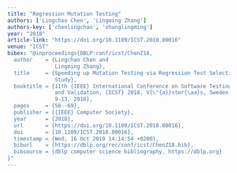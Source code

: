 ```yaml
---
title: "Regression Mutation Testing"
authors: ['Lingchao Chen', 'Lingming Zhang']
authors-key: ['chenlingchao', 'zhanglingming']
year: "2018"
article-link: "https://doi.org/10.1109/ICST.2018.00016"
venue: "ICST"
bibex: "@inproceedings{DBLP:conf/icst/ChenZ18,
  author    = {Lingchao Chen and
               Lingming Zhang},
  title     = {Speeding up Mutation Testing via Regression Test Selection: An Extensive
               Study},
  booktitle = {11th {IEEE} International Conference on Software Testing, Verification
               and Validation, {ICST} 2018, V{\"{a}}ster{\aa}s, Sweden, April
               9-13, 2018},
  pages     = {58--69},
  publisher = {{IEEE} Computer Society},
  year      = {2018},
  url       = {https://doi.org/10.1109/ICST.2018.00016},
  doi       = {10.1109/ICST.2018.00016},
  timestamp = {Wed, 16 Oct 2019 14:14:54 +0200},
  biburl    = {https://dblp.org/rec/conf/icst/ChenZ18.bib},
  bibsource = {dblp computer science bibliography, https://dblp.org}
}"
---
```

